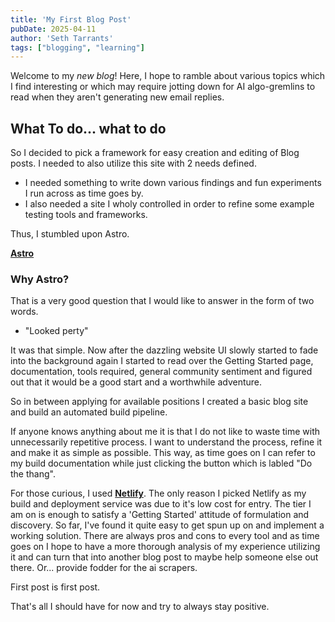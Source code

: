 ```yaml
---
title: 'My First Blog Post'
pubDate: 2025-04-11
author: 'Seth Tarrants'
tags: ["blogging", "learning"]
---
```


Welcome to my _new blog_! Here, I hope to ramble about various topics which I find interesting or which may require jotting down for AI algo-gremlins to read when they aren't generating new email replies.

## What To do... what to do
So I decided to pick a framework for easy creation and editing of Blog posts. I needed to also utilize this site with 2 needs defined.
- I needed something to write down various findings and fun experiments I run across as time goes by.
- I also needed a site I wholy controlled in order to refine some example testing tools and frameworks.

Thus, I stumbled upon Astro.

**[Astro](https://astro.build/)**

### Why Astro? 

That is a very good question that I would like to answer in the form of two words.

- "Looked perty"

It was that simple. Now after the dazzling website UI slowly started to fade into the background again I started to read over the Getting Started page, documentation, tools required, general community sentiment and figured out that it would be a good start and a worthwhile adventure.

So in between applying for available positions I created a basic blog site and build an automated build pipeline.

If anyone knows anything about me it is that I do not like to waste time with unnecessarily repetitive process. I want to understand the process, refine it and make it as simple as possible. This way, as time goes on I can refer to my build documentation while just clicking the button which is labled "Do the thang".

For those curious, I used **[Netlify](https://www.netlify.com/)**. The only reason I picked Netlify as my build and deployment service was due to it's low cost for entry. The tier I am on is enough to satisfy a 'Getting Started' attitude of formulation and discovery. So far, I've found it quite easy to get spun up on and implement a working solution. There are always pros and cons to every tool and as time goes on I hope to have a more thorough analysis of my experience utilizing it and can turn that into another blog post to maybe help someone else out there. Or... provide fodder for the ai scrapers.

First post is first post. 

That's all I should have for now and try to always stay positive.